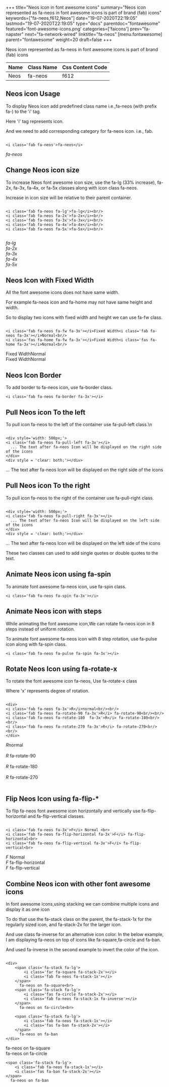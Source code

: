 +++
title="Neos icon in font awesome icons"
summary="Neos icon represented as fa-neos in font awesome icons is part of brand (fab) icons"
keywords=["fa-neos,f612,Neos"]
date="19-07-2020T22:19:05"
lastmod="19-07-2020T22:19:05"
type="docs"
parentdoc="fontawesome"
featured='font-awesome-icons.png'
categories=['faicons']
prev="fa-napster"
next="fa-network-wired"
linktitle="fa-neos"
[menu.fontawesome]
parent="fontawesome"
weight=20
draft=false
+++


Neos icon represented as fa-neos in font awesome icons is part of brand (fab) icons

<div class='table-responsive'><table class='table'><thead><tr><th>Name</th><th>Class Name</th><th>Css Content Code</th></tr></thead><tbody><tr><td>Neos</td><td>fa-neos</td><td>f612</td></tr></tbody></table></div>



## Neos icon Usage

To display Neos icon add predefined class name i.e.,fa-neos (with prefix fa-) to the 'i' tag.

Here 'i' tag represents icon.

And we need to add corresponding category for fa-neos icon. i.e., fab.


```

<i class='fab fa-neos'>fa-neos</i>
```

<i class='fab fa-neos'>fa-neos</i>




## Change Neos icon size
To increase Neos font awesome icon size, use the fa-lg (33% increase), fa-2x, fa-3x, fa-4x, or fa-5x classes along with icon class fa-neos.

Increase in icon size will be relative to their parent container. 

```

<i class='fab fa-neos fa-lg'>fa-lg</i><br/>
<i class='fab fa-neos fa-2x'>fa-2x</i><br/>
<i class='fab fa-neos fa-3x'>fa-3x</i><br/>
<i class='fab fa-neos fa-4x'>fa-4x</i><br/>
<i class='fab fa-neos fa-5x'>fa-5x</i><br/>
            
```

<i class='fab fa-neos fa-lg'>fa-lg</i><br/>
<i class='fab fa-neos fa-2x'>fa-2x</i><br/>
<i class='fab fa-neos fa-3x'>fa-3x</i><br/>
<i class='fab fa-neos fa-4x'>fa-4x</i><br/>
<i class='fab fa-neos fa-5x'>fa-5x</i><br/>
            



## Neos Icon with Fixed Width 

All the font awesome icons does not have same width.

For example fa-neos icon and fa-home may not have same height and width.

So to display two icons with fixed width and height we can use fa-fw class.


```

<i class='fab fa-neos fa-fw fa-3x'></i>Fixed Width<i class='fab fa-neos fa-3x'></i>Normal<br/>
<i class='fas fa-home fa-fw fa-3x'></i>Fixed Width<i class='fas fa-home fa-3x'></i>Normal<br/>
```

<i class='fab fa-neos fa-fw fa-3x'></i>Fixed Width<i class='fab fa-neos fa-3x'></i>Normal<br/>
<i class='fas fa-home fa-fw fa-3x'></i>Fixed Width<i class='fas fa-home fa-3x'></i>Normal<br/>



## Neos Icon Border 

To add border to fa-neos icon, use fa-border class.


```
<i class='fab fa-neos fa-border fa-3x'></i>

```
<i class='fab fa-neos fa-border fa-3x'></i>





## Pull Neos icon To the left

To pull icon fa-neos to the left of the container use fa-pull-left class.\n

```

<div style='width: 500px;'>
<i class='fab fa-neos fa-pull-left fa-3x'></i>
  ... The text after fa-neos Icon will be displayed on the right side of the icons
</div>
<div style = 'clear: both;'></div>
```

<div style='width: 500px;'>
<i class='fab fa-neos fa-pull-left fa-3x'></i>
  ... The text after fa-neos Icon will be displayed on the right side of the icons
</div>
<div style = 'clear: both;'></div>




## Pull Neos icon To the right
To pull icon fa-neos to the right of the container use fa-pull-right class.

```

<div style='width: 500px;'>
<i class='fab fa-neos fa-pull-right fa-3x'></i>
  ... The text after fa-neos Icon will be displayed on the left side of the icons
</div>
<div style = 'clear: both;'></div>
```

<div style='width: 500px;'>
<i class='fab fa-neos fa-pull-right fa-3x'></i>
  ... The text after fa-neos Icon will be displayed on the left side of the icons
</div>
<div style = 'clear: both;'></div>

These two classes can used to add single quotes or double quotes to the text.


## Animate Neos icon using fa-spin
To animate font awesome fa-neos icon, use fa-spin class.

```
<i class='fab fa-neos fa-spin fa-3x'></i>
```
<i class='fab fa-neos fa-spin fa-3x'></i>




## Animate Neos icon with steps
While animating the font awesome icon,We can rotate fa-neos icon in 8 steps instead of uniform rotation.

To animate font awesome fa-neos icon with 8 step rotation, use fa-pulse icon along with fa-spin class.


```
<i class='fab fa-neos fa-pulse fa-spin fa-3x'></i>

```
<i class='fab fa-neos fa-pulse fa-spin fa-3x'></i>





## Rotate Neos Icon using fa-rotate-x
To rotate the font awesome icon fa-neos, Use fa-rotate-x class

Where 'x' represents degree of rotation.


```

<div>
<i class='fab fa-neos fa-3x'>R</i>normal<br/><br/>
<i class='fab fa-neos fa-rotate-90 fa-3x'>R</i> fa-rotate-90<br/><br/> 
<i class='fab fa-neos fa-rotate-180  fa-3x'>R</i> fa-rotate-180<br/><br/> 
<i class='fab fa-neos fa-rotate-270 fa-3x'>R</i> fa-rotate-270<br/><br/>
</div>
```

<div>
<i class='fab fa-neos fa-3x'>R</i>normal<br/><br/>
<i class='fab fa-neos fa-rotate-90 fa-3x'>R</i> fa-rotate-90<br/><br/> 
<i class='fab fa-neos fa-rotate-180  fa-3x'>R</i> fa-rotate-180<br/><br/> 
<i class='fab fa-neos fa-rotate-270 fa-3x'>R</i> fa-rotate-270<br/><br/>
</div>




## Flip Neos Icon using fa-flip-*
To flip fa-neos font awesome icon horizontally and vertically use fa-flip-horizontal and fa-flip-vertical classes. 

```

<i class='fab fa-neos fa-3x'>F</i> Normal <br>
<i class='fab fa-neos fa-flip-horizontal fa-3x'>F</i> fa-flip-horizontal<br>
<i class='fab fa-neos fa-flip-vertical fa-3x'>F</i> fa-flip-vertical<br>
```

<i class='fab fa-neos fa-3x'>F</i> Normal <br>
<i class='fab fa-neos fa-flip-horizontal fa-3x'>F</i> fa-flip-horizontal<br>
<i class='fab fa-neos fa-flip-vertical fa-3x'>F</i> fa-flip-vertical<br>




## Combine Neos icon with other font awesome icons
In font awesome icons,using stacking we can combine multiple icons and display it as one icon 

To do that use the fa-stack class on the parent, the fa-stack-1x for the regularly sized icon, and fa-stack-2x for the larger icon.

And use class fa-inverse for an alternative icon color. 
In the below example, I am displaying fa-neos on top of icons like fa-square,fa-circle and fa-ban.

And used fa-inverse in the second example to invert the color of the icon.

```

<div>
    <span class='fa-stack fa-lg'>
        <i class='far fa-square fa-stack-2x'></i>
        <i class='fab fa-neos fa-stack-1x'></i>
    </span>
      fa-neos on fa-square<br>
    <span class='fa-stack fa-lg'>
        <i class='fas fa-circle fa-stack-2x'></i>
        <i class='fab fa-neos fa-stack-1x fa-inverse'></i>
    </span>
      fa-neos on fa-circle<br>

    <span class='fa-stack fa-lg'>
        <i class='fab fa-neos fa-stack-1x'></i>
        <i class='fas fa-ban fa-stack-2x'></i>
    </span>
      fa-neos on fa-ban
</div>
```

<div>
    <span class='fa-stack fa-lg'>
        <i class='far fa-square fa-stack-2x'></i>
        <i class='fab fa-neos fa-stack-1x'></i>
    </span>
      fa-neos on fa-square<br>
    <span class='fa-stack fa-lg'>
        <i class='fas fa-circle fa-stack-2x'></i>
        <i class='fab fa-neos fa-stack-1x fa-inverse'></i>
    </span>
      fa-neos on fa-circle<br>

    <span class='fa-stack fa-lg'>
        <i class='fab fa-neos fa-stack-1x'></i>
        <i class='fas fa-ban fa-stack-2x'></i>
    </span>
      fa-neos on fa-ban
</div>






